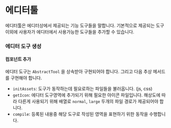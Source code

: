 # 에디터툴
에디터툴은 에디터상에서 제공되는 기능 도구들을 말합니다. 기본적으로 제공되는 도구 이외에 사용자가 에디터에서 사용가능한 도구들을 추가할 수 있습니다.

### 에디터 도구 생성
#### 컴포넌트 추가
에디터 도구는 `AbstractTool` 을 상속받아 구현되어야 합니다. 그리고 다음 추상 메서드를 구현해야 합니다.
* `initAssets`: 도구가 동작하는데 필요로하는 파일들을 불러옵니다. (js, css)
* `getIcon`: 에디터 도구영역에 추가되기 위해 필요한 아이콘 파일입니다. 해상도에 따라 다른게 사용되기 위해 배열로 `normal`, `large` 두개의 파일 경로가 제공되어야 합니다.
* `compile`: 등록된 내용중 해당 도구로 작성된 영역을 표현하기 위한 동작을 수행합니다.




